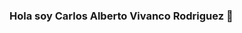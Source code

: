### Hola soy Carlos Alberto Vivanco Rodriguez 👋

<!--
Soy un Profesional en Computacion e Informatica especializado en desarrollo de sistemas a la medida usando herramientas de desarrollo de ultima generacion, actualmente acabo de graduarme como Desarrollador Web Full Stack en Henry uno de los mejores Bootcamp


- 🔭  Actualmente me encuentro desarrolando un proyecto  de Eccomerce para una Tienda Comercial, la cual se podra ejecutar desde dispositivos mobiles android  e  IOS  asi como en la web, para luego comercializarlo

- Paso siguiente creare e una red social para los amantes del futbol

Pueder conocer mas de mi trabajo en mi pagina web: https://www.13elfuturohoy.com/

-->
